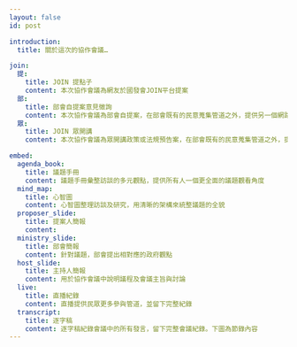 ```yaml
---
layout: false
id: post

introduction:
  title: 關於這次的協作會議…

join:
  提:
    title: JOIN 提點子
    content: 本次協作會議為網友於國發會JOIN平台提案
  部:
    title: 部會自提案意見徵詢
    content: 本次協作會議為部會自提案，在部會既有的民意蒐集管道之外，提供另一個網路意見徵詢平台，供關心議題的網友交流討論
  眾:
    title: JOIN 眾開講
    content: 本次協作會議為眾開講政策或法規預告案，在部會既有的民意蒐集管道之外，提供另一個網路意見徵詢平台，供關心議題的網友交流討論

embed:
  agenda_book:
    title: 議題手冊
    content: 議題手冊彙整訪談的多元觀點，提供所有人一個更全面的議題觀看角度
  mind_map:
    title: 心智圖
    content: 心智圖整理訪談及研究，用清晰的架構來統整議題的全貌
  proposer_slide:
    title: 提案人簡報
    content:
  ministry_slide:
    title: 部會簡報
    content: 針對議題，部會提出相對應的政府觀點
  host_slide:
    title: 主持人簡報
    content: 用於協作會議中說明議程及會議主旨與討論
  live:
    title: 直播紀錄
    content: 直播提供民眾更多參與管道，並留下完整紀錄
  transcript:
    title: 逐字稿
    content: 逐字稿紀錄會議中的所有發言，留下完整會議紀錄。下圖為節錄內容
---
```

